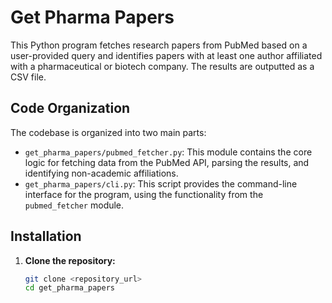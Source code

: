 # Get Pharma Papers

This Python program fetches research papers from PubMed based on a user-provided query and identifies papers with at least one author affiliated with a pharmaceutical or biotech company. The results are outputted as a CSV file.

## Code Organization

The codebase is organized into two main parts:

- `get_pharma_papers/pubmed_fetcher.py`: This module contains the core logic for fetching data from the PubMed API, parsing the results, and identifying non-academic affiliations.
- `get_pharma_papers/cli.py`: This script provides the command-line interface for the program, using the functionality from the `pubmed_fetcher` module.

## Installation

1. **Clone the repository:**
   ```bash
   git clone <repository_url>
   cd get_pharma_papers